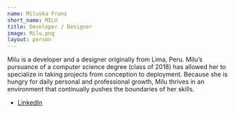 ```yaml
---
name: Miluska Franz
short_name: MILU
title: Developer / Designer
image: Milu.png
layout: person
---
```

Milu is a developer and a designer originally from Lima, Peru. Milu’s pursuance of a computer science degree (class of 2018) has allowed her to specialize in taking projects from conception to deployment. Because she is hungry for daily personal and professional growth, Milu thrives in an environment that continually pushes the boundaries of her skills.

* [LinkedIn](https://www.linkedin.com/in/miluska-franz/)
